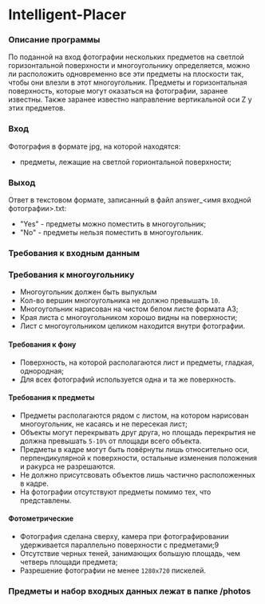 # Intelligent-Placer

### Описание программы

По поданной на вход фотографии нескольких предметов на светлой горизонтальной поверхности и многоугольнику определяется,
можно ли расположить одновременно все эти предметы на плоскости так, чтобы они влезли в этот многоугольник. Предметы и
горизонтальная поверхность, которые могут оказаться на фотографии, заранее известны. Также заранее известно направление
вертикальной оси Z у этих предметов.

### Вход

Фотография в формате jpg, на которой находятся:

+ предметы, лежащие на светлой горионтальной поверхности;

### Выход

Ответ в текстовом формате, записанный в файл answer_<имя входной фотографии>.txt:

+ "Yes" - предметы можно поместить в многоугольник;
+ "No" - предметы нельзя поместить в многоугольник.

### Требования к входным данным

### Требования к многоугольнику

+ Многоугольник должен быть выпуклым
+ Кол-во вершин многоугольника не должно превышать ```10```.
+ Многоугольник нарисован на чистом белом листе формата А3;
+ Края листа с многоугольником хорошо видны на поверхности;
+ Лист с многоугольником целиком находится внутри фотографии.

#### Требования к фону

+ Поверхность, на которой располагаются лист и предметы, гладкая, однородная;
+ Для всех фотографий используется одна и та же поверхность.

#### Требования к предметы

+ Предметы располагаются рядом с листом, на котором нарисован многоугольник, не касаясь и не пересекая лист;
+ Объекты могут перекрывать друг друга, но площадь перекрытия не должна превышать ```5-10%``` от площади всего объекта.
+ Предметы в кадре могут быть повёрнуты лишь относительно оси, перпендикулярной к поверхности, остальные изменения положения и ракурса не разрешаются.
+ Не должно присутсвовать объектов лишь частично расположенных в кадре.
+ На фотографии отсутствуют предметы помимо тех, что представлены.

#### Фотометрические

+ Фотография сделана сверху, камера при фотографировании удерживается параллельно поверхности с предметами;9
+ Отсутствие черных теней, занимающих большую площадь, чем четверь площади предмета;
+ Разрешение фотографии не менее ```1280x720``` пискелей.

### Предметы и набор входных данных лежат в папке /photos